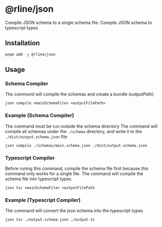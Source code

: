 # @rline/json

Compile JSON schema to a single schema file.
Compile JSON schema to typescript types

## Installation

```bash
pnpm add -g @rline/json
```

## Usage

### Schema Compiler

The commond will compile the schemas and create a bundle (outputPath)

```shell
json compile <mainSchemaFile> <outputFilePath>
```

### Example (Schema Compiler)

The command must be run outside the schema directory
The command will compile all schemas under the `./schema` directory, and write it to the `./dist/output.schema.json` file

```shell
json compile ./schemas/main.schema.json ./dist/output.schema.json
```

### Typescript Compiler

Before runing this command, compile the schema file first because this command only works for a single file. The command will compile the schema file into typescript types.

```shell
json tsc <mainSchemaFile> <outputFilePath
```

### Example (Typescript Compiler)

The command will convert the json schema into the typescript types

```shell
json tsc ./output.schema.json ./output.ts
```
